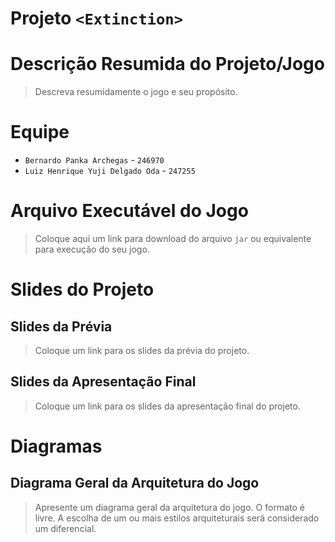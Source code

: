 # Projeto `<Extinction>`

# Descrição Resumida do Projeto/Jogo

> Descreva resumidamente o jogo e seu propósito.

# Equipe
* `Bernardo Panka Archegas` - `246970`
* `Luiz Henrique Yuji Delgado Oda` - `247255`

# Arquivo Executável do Jogo

> Coloque aqui um link para download do arquivo `jar` ou equivalente para execução do seu jogo.

# Slides do Projeto

## Slides da Prévia
> Coloque um link para os slides da prévia do projeto.

## Slides da Apresentação Final
> Coloque um link para os slides da apresentação final do projeto.

# Diagramas

## Diagrama Geral da Arquitetura do Jogo

> Apresente um diagrama geral da arquitetura do jogo. O formato é livre. A escolha de um ou mais estilos arquiteturais será considerado um diferencial.

